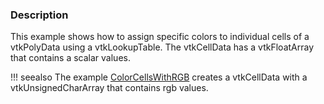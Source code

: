### Description

This example shows how to assign specific colors to individual cells of a vtkPolyData using a vtkLookupTable. The vtkCellData has a vtkFloatArray that contains a scalar values.

!!! seealso
    The example [ColorCellsWithRGB](../ColorCellsWithRGB) creates a vtkCellData with a vtkUnsignedCharArray that contains rgb values.
